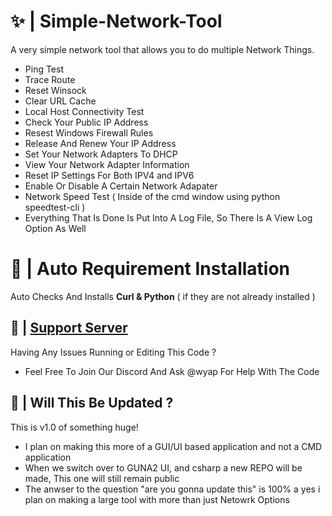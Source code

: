 # ✨ | Simple-Network-Tool
A very simple network tool that allows you to do multiple Network Things.

- Ping Test
- Trace Route
- Reset Winsock 
- Clear URL Cache
- Local Host Connectivity Test
- Check Your Public IP Address
- Resest Windows Firewall Rules
- Release And Renew Your IP Address
- Set Your Network Adapters To DHCP
- View Your Network Adapter Information
- Reset IP Settings For Both IPV4 and IPV6
- Enable Or Disable A Certain Network Adapater
- Network Speed Test ( Inside of the cmd window using python speedtest-cli ) 
- Everything That Is Done Is Put Into A Log File, So There Is A View Log Option As Well

# 🚧 | Auto Requirement Installation

Auto Checks And Installs **Curl & Python** ( if they are not already installed )

## 📝 | [Support Server](https://discord.gg/broken)

Having Any Issues Running or Editing This Code ?
- Feel Free To Join Our Discord And Ask @wyap For Help With The Code

## 🐳 | Will This Be Updated ?

This is v1.0 of something huge!
- I plan on making this more of a GUI/UI based application and not a CMD application
- When we switch over to GUNA2 UI, and csharp a new REPO will be made, This one will still remain public
- The anwser to the question "are you gonna update this" is 100% a yes i plan on making a large tool with more than just Netowrk Options
